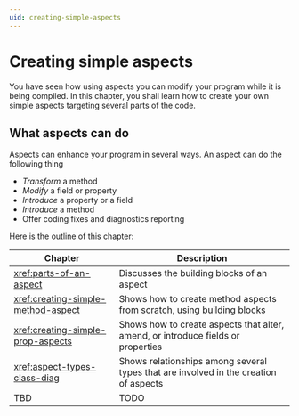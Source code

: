 ```yaml
---
uid: creating-simple-aspects
---
```


# Creating simple aspects

You have seen how using aspects you can modify your program while it is being compiled. In this chapter, you shall learn how to create your own simple aspects targeting several parts of the code.

## What aspects can do

Aspects can enhance your program in several ways. An aspect can do the following thing

* _Transform_ a method
* _Modify_ a field or property
* _Introduce_ a property or a field
* _Introduce_ a method
* Offer coding fixes and diagnostics reporting

Here is the outline of this chapter:

|Chapter | Description
|--------|---------------
|<xref:parts-of-an-aspect>| Discusses the building blocks of an aspect
|<xref:creating-simple-method-aspect>| Shows how to create method aspects from scratch, using building blocks
|<xref:creating-simple-prop-aspects>| Shows how to create aspects that alter, amend, or introduce fields or properties
|<xref:aspect-types-class-diag>| Shows relationships among several types that are involved in the creation of aspects
|TBD| TODO
